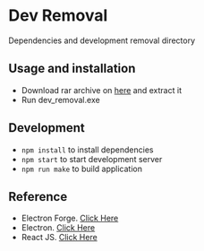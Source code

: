 # Dev Removal
Dependencies and development removal directory

## Usage and installation
- Download rar archive on [here](https://drive.google.com/drive/folders/1THXiKYOGsr5eOxUUjAH-TpVFpQ0AYGGR?usp=sharing) and extract it
- Run dev_removal.exe

## Development
- ``npm install`` to install dependencies
- ``npm start`` to start development server
- ``npm run make`` to build application

## Reference
- Electron Forge. [Click Here](https://www.electronforge.io/)
- Electron. [Click Here](https://www.electronjs.org/)
- React JS. [Click Here](https://react.dev/)
